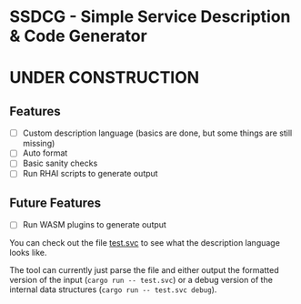 # SSDCG - Simple Service Description & Code Generator

# UNDER CONSTRUCTION

## Features
- [ ] Custom description language (basics are done, but some things are still missing)
- [ ] Auto format
- [ ] Basic sanity checks
- [ ] Run RHAI scripts to generate output

## Future Features
- [ ] Run WASM plugins to generate output

You can check out the file [test.svc](./test.svc) to see what the description language looks like.

The tool can currently just parse the file and either output the formatted version of the input (`cargo run -- test.svc`) or a debug version of the internal data structures (`cargo run -- test.svc debug`).
